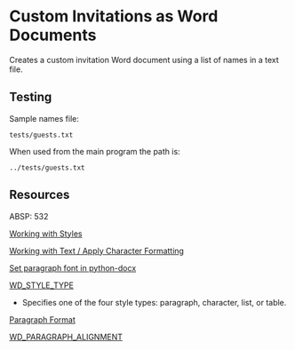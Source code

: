 # Custom Invitations as Word Documents

Creates a custom invitation Word document using a list of names in a text file.

## Testing

Sample names file:

	tests/guests.txt

When used from the main program the path is:

	../tests/guests.txt

## Resources

ABSP:  532

[Working with Styles](https://python-docx.readthedocs.io/en/latest/user/styles-using.html)

[Working with Text / Apply Character Formatting](https://python-docx.readthedocs.io/en/latest/user/text.html)

[Set paragraph font in python-docx](https://stackoverflow.com/questions/27884703/set-paragraph-font-in-python-docx)

[WD_STYLE_TYPE](https://python-docx.readthedocs.io/en/latest/api/enum/WdStyleType.html?highlight=character%20type)

* Specifies one of the four style types: paragraph, character, list, or table.

[Paragraph Format](https://python-docx.readthedocs.io/en/latest/api/text.html#docx.text.parfmt.ParagraphFormat)

[WD_PARAGRAPH_ALIGNMENT](https://python-docx.readthedocs.io/en/latest/api/enum/WdAlignParagraph.html#wdparagraphalignment)

